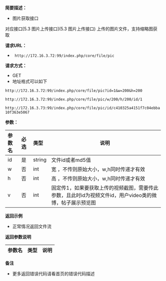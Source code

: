 **简要描述：** 

- 图片获取接口

对应接口[5.3 图片上传接口](5.3 图片上传接口) 上传的图片文件，支持缩略图获取

**请求URL：** 
- ` http://172.16.3.72:99/index.php/core/file/pic`
 
**请求方式：**
- GET 
- 地址格式可以如下

 `http://172.16.3.72:99/index.php/core/file/pic?id=1&w=200&h=200`

 `http://172.16.3.72:99/index.php/core/file/pic/w/200/h/200/id/1`

 `http://172.16.3.73:99/index.php/core/file/pic/id/c410325a4151f7c04ebba10f363e5067`

**参数：** 

|参数名|必选|类型|说明|
|:----    |:---|:----- |-----   |
|id |是  |string |文件id或者md5值   |
|w |否 |int |宽 ，不传则原始大小，w,h同时传递才有效  |
|h |否 |int |高 ，不传则原始大小，w,h同时传递才有效  |
|v |否 |int |固定传1，如果要获取上传的视频截图，需要传此参数，且此时id为视频文件id，用户video类的微博，帖子展示预览图  |

 **返回示例**

- 正常情况返回文件流



 **返回参数说明** 

|参数名|类型|说明|
|:-----  |:-----|-----                           |


 **备注** 

- 更多返回错误代码请看首页的错误代码描述

